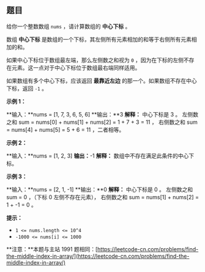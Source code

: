 ## 题目

给你一个整数数组 `nums` ，请计算数组的 **中心下标** 。

数组 **中心下标** 是数组的一个下标，其左侧所有元素相加的和等于右侧所有元素相加的和。

如果中心下标位于数组最左端，那么左侧数之和视为 `0` ，因为在下标的左侧不存在元素。这一点对于中心下标位于数组最右端同样适用。

如果数组有多个中心下标，应该返回 **最靠近左边** 的那一个。如果数组不存在中心下标，返回 `-1` 。

**示例 1：**

**输入：**nums = \[1, 7, 3, 6, 5, 6\]
**输出：**3
**解释：**
中心下标是 3 。
左侧数之和 sum = nums\[0\] + nums\[1\] + nums\[2\] = 1 + 7 + 3 = 11 ，
右侧数之和 sum = nums\[4\] + nums\[5\] = 5 + 6 = 11 ，二者相等。

**示例 2：**

**输入：**nums = \[1, 2, 3\]
**输出：**\-1
**解释：**
数组中不存在满足此条件的中心下标。

**示例 3：**

**输入：**nums = \[2, 1, -1\]
**输出：**0
**解释：**
中心下标是 0 。
左侧数之和 sum = 0 ，（下标 0 左侧不存在元素），
右侧数之和 sum = nums\[1\] + nums\[2\] = 1 + -1 = 0 。

**提示：**

-   `1 <= nums.length <= 10^4`
-   `-1000 <= nums[i] <= 1000`

**注意：**本题与主站 1991 题相同：[https://leetcode-cn.com/problems/find-the-middle-index-in-array/](https://leetcode-cn.com/problems/find-the-middle-index-in-array/)

